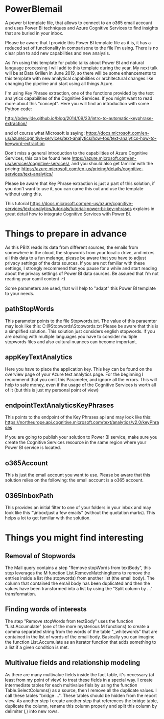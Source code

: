 # PowerBIemail
A power bi template file, that allows to connect to an o365 email account and uses Power BI techniques and Azure Cognitive Services to find insights that are buried in your inbox.

Please be aware that I provide this Power BI template file as it is, it has a reduced set of functionality in comparisone to the file I'm using. There is no clear plan to add new capabilities and new analysis. 

As I'm using this template for public talks about Power BI and natural language processing I will add to this template during the year. My next talk will be at Data Grillen in June 2019, so there will be some enhancements to this template with new analytical capabilities or architectural changes like changing the pipeline and start using all things Azure.

I'm using Key Phrase extraction, one of the functions provided by the text analytics capabilities of the Cognitive Services. If you might want to read more about this "concept". Here you will find an introduction with some Python code:

http://bdewilde.github.io/blog/2014/09/23/intro-to-automatic-keyphrase-extraction/

and of course what Microsoft is saying: 
https://docs.microsoft.com/en-us/azure/cognitive-services/text-analytics/how-tos/text-analytics-how-to-keyword-extraction


Don't miss a general introduction to the capabilities of Azure Cognitive Services, this can be found here https://azure.microsoft.com/en-us/services/cognitive-services/, and you should also get familiar with the pricing: https://azure.microsoft.com/en-us/pricing/details/cognitive-services/text-analytics/

Please be aware that Key Phrase extraction is just a part of this solution, if you don't want to use it, you can carve this out and use the template without using this.

This tutorial https://docs.microsoft.com/en-us/azure/cognitive-services/text-analytics/tutorials/tutorial-power-bi-key-phrases explains in great detail how to integrate Cognitive Services with Power BI.

# Things to prepare in advance
As this PBIX reads its data from different sources, the emails from somewhere in the cloud, the stopwords from your local c drive, and mixes all this data to a fun melange, please be aware that you have to adjust privacy settings of the data sources. If you are not familiar with these settings, I strongly recommend that you pause for a while and start reading about the privacy settings of Power BI data sources. Be assured that I'm not reading your eamil content :-)

Some parameters are used, that will help to "adapt" this Power BI template to your needs.

## pathStopWords
This parameter points to the file Stopwords.txt.
The value of this paraemter may look like this:
C:\@Stopwords\Stopwords.txt
Please be aware that this is a simplified solution. This solution just considers english stopwords. If you are dealing with multiple languages you have to consider multiple stopwords files and also cultural nuances can become important.
## appKeyTextAnalytics
Here you have to place the application key. This key can be found on the overview page of your Azure text analytics page. For the beginning I recommend that you omit this Parameter, and ignore all the errors. This will help to safe money, even if the usage of the Cognitive Services is worth all of it (but this is just my personal point of view) 
## endpointTextAnalyticsKeyPhrases
This points to the endpoint of the Key Phrases api and may look like this:
https://northeurope.api.cognitive.microsoft.com/text/analytics/v2.0/keyPhrases

If you are going to publish your solution to Power BI service, make sure you create the Cognitive Services resource in the same region where your Power BI service is located.
## o365Account
This is just the email account you want to use. Please be aware that this solution relies on the following: the email account is a o365 account.
## 0365InboxPath
This provides an initial filter to one of your folders in your inbox and may look like this "\inbox\just a few emails\" (without the quotation marks). This helps a lot to get familiar with the solution.
# Things you might find interesting
## Removal of Stopwords
The Mail query contains a step "Remove stopWords from textBody", this step leverages the M function List.RemoveMatchingItems to remove the entries inside a list (the stopwords) from another list (the email body). The column that contained the email body has been duplicated and then the values have been transformed into a list by using the "Split column by ..." transformation.
## Finding words of interests
The step "Remove stopWords from textBody" uses the function "List.Accumulate" (one of the more mysterious M functions) to create a comma separated string from the words of the table "_whitewords" that are contained in the list of words of the email body. Basically you can imagine the function List.Accumulate as an iterator function that adds something to a list if a given condition is met.
## Multivalue fields and relationship modeling
As there are many multivalue fields inside the fact table, it's necessary (at least from my point of view) to treat these fields in a special way. I create intermediate tables for each multivalue fiels by using the function Table.SelectColumns() as a source, then I remove all the duplicate values. I call these tables "bridge ...". These tables should be hidden from the report view. As another step I create another step that references the bridge table, duplicate the column, rename this column properly and split this column by delimiter (,) into new rows.